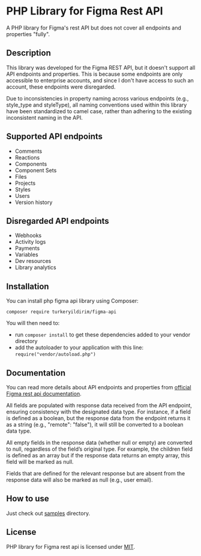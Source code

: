 # PHP Library for Figma Rest API

A PHP library for Figma's rest API but does not cover all endpoints and properties "fully".

## Description

This library was developed for the Figma REST API, but it doesn't support all API endpoints and properties. This is
because some endpoints are only accessible to enterprise accounts, and since I don't have access to such an account,
these endpoints were disregarded.

Due to inconsistencies in property naming across various endpoints (e.g., style_type and styleType), all naming
conventions used within this library have been standardized to camel case, rather than adhering to the existing
inconsistent naming in the API.

## Supported API endpoints
* Comments
* Reactions
* Components
* Component Sets
* Files
* Projects
* Styles
* Users
* Version history

## Disregarded API endpoints
* Webhooks
* Activity logs
* Payments
* Variables
* Dev resources
* Library analytics

## Installation

You can install php figma api library using Composer:

```
composer require turkeryildirim/figma-api
```

You will then need to:

* run ``composer install`` to get these dependencies added to your vendor directory
* add the autoloader to your application with this line: ``require("vendor/autoload.php")``

## Documentation

You can read more details about API endpoints and properties
from [official Figma rest api  documentation](https://www.figma.com/developers/api).

All fields are populated with response data received from the API endpoint, ensuring consistency with the designated 
data type. For instance, if a field is defined as a boolean, but the response data from the endpoint returns it as a 
string (e.g., "remote": "false"), it will still be converted to a boolean data type.

All empty fields in the response data (whether null or empty) are converted to null, regardless of the field’s original 
type. For example, the children field is defined as an array but if the response data returns an empty array, this 
field will be marked as null.

Fields that are defined for the relevant response but are absent from the response data will also be marked as null 
(e.g., user email).

## How to use
Just check out [samples](https://github.com/turkeryildirim/php-figma-api/tree/main/samples) directory.

###

## License

PHP library for Figma rest api is licensed
under [MIT](https://github.com/turkeryildirim/php-figma-api/blob/main/LICENSE).
